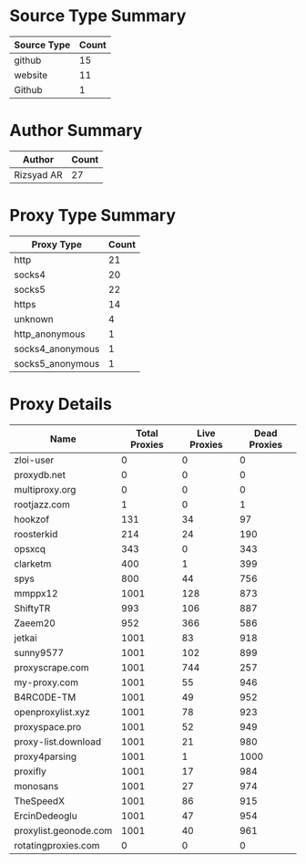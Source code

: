 # Source Type Summary

| Source Type | Count |
|-------------|-------|
| github | 15 |
| website | 11 |
| Github | 1 |


# Author Summary

| Author | Count |
|--------|-------|
| Rizsyad AR | 27 |


# Proxy Type Summary

| Proxy Type | Count |
|------------|-------|
| http | 21 |
| socks4 | 20 |
| socks5 | 22 |
| https | 14 |
| unknown | 4 |
| http_anonymous | 1 |
| socks4_anonymous | 1 |
| socks5_anonymous | 1 |


# Proxy Details

| Name | Total Proxies | Live Proxies | Dead Proxies |
|------|---------------|--------------|---------------|
| zloi-user | 0 | 0 | 0 |
| proxydb.net | 0 | 0 | 0 |
| multiproxy.org | 0 | 0 | 0 |
| rootjazz.com | 1 | 0 | 1 |
| hookzof | 131 | 34 | 97 |
| roosterkid | 214 | 24 | 190 |
| opsxcq | 343 | 0 | 343 |
| clarketm | 400 | 1 | 399 |
| spys | 800 | 44 | 756 |
| mmppx12 | 1001 | 128 | 873 |
| ShiftyTR | 993 | 106 | 887 |
| Zaeem20 | 952 | 366 | 586 |
| jetkai | 1001 | 83 | 918 |
| sunny9577 | 1001 | 102 | 899 |
| proxyscrape.com | 1001 | 744 | 257 |
| my-proxy.com | 1001 | 55 | 946 |
| B4RC0DE-TM | 1001 | 49 | 952 |
| openproxylist.xyz | 1001 | 78 | 923 |
| proxyspace.pro | 1001 | 52 | 949 |
| proxy-list.download | 1001 | 21 | 980 |
| proxy4parsing | 1001 | 1 | 1000 |
| proxifly | 1001 | 17 | 984 |
| monosans | 1001 | 27 | 974 |
| TheSpeedX | 1001 | 86 | 915 |
| ErcinDedeoglu | 1001 | 47 | 954 |
| proxylist.geonode.com | 1001 | 40 | 961 |
| rotatingproxies.com | 0 | 0 | 0 |
